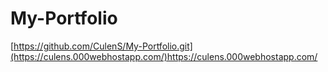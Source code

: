 # My-Portfolio

[https://github.com/CulenS/My-Portfolio.git](https://culens.000webhostapp.com/)https://culens.000webhostapp.com/
